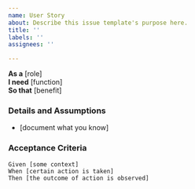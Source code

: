 ```yaml
---
name: User Story
about: Describe this issue template's purpose here.
title: ''
labels: ''
assignees: ''

---
```


**As a** [role]  
**I need** [function]  
**So that** [benefit]  
   
### Details and Assumptions
* [document what you know]
  
### Acceptance Criteria  
   
```gherkin
Given [some context]
When [certain action is taken]
Then [the outcome of action is observed]
```
